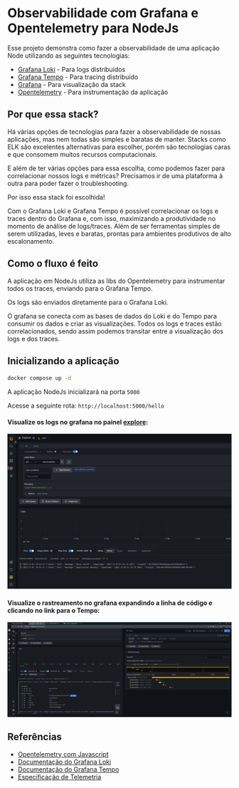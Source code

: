 # Observabilidade com Grafana e Opentelemetry para NodeJs

Esse projeto demonstra como fazer a observabilidade de uma aplicação Node utilizando as seguintes tecnologias:

- [Grafana Loki](https://grafana.com/oss/loki/) - Para logs distribuídos
- [Grafana Tempo](https://grafana.com/oss/tempo/) - Para tracing distribuído
- [Grafana](https://grafana.com/) - Para visualização da stack
- [Opentelemetry](https://opentelemetry.io/) - Para instrumentação da aplicação

## Por que essa stack?

Há várias opções de tecnologias para fazer a observabilidade de nossas aplicações, mas nem todas são simples e baratas de manter. Stacks como ELK são excelentes alternativas para escolher, porém são tecnologias caras e que consomem muitos recursos computacionais.

E além de ter várias opções para essa escolha, como podemos fazer para correlacionar nossos logs e métricas? Precisamos ir de uma plataforma à outra para poder fazer o troubleshooting.

Por isso essa stack foi escolhida!

Com o Grafana Loki e Grafana Tempo é possível correlacionar os logs e traces dentro do Grafana e, com isso, maximizando a produtividade no momento de análise de logs/traces. Além de ser ferramentas simples de serem utilizadas, leves e baratas, prontas para ambientes produtivos de alto escalonamento.

## Como o fluxo é feito

A aplicação em NodeJs utiliza as libs do Opentelemetry para instrumentar todos os traces, enviando para o Grafana Tempo.

Os logs são enviados diretamente para o Grafana Loki.

O grafana se conecta com as bases de dados do Loki e do Tempo para consumir os dados e criar as visualizações. Todos os logs e traces estão correlacionados, sendo assim podemos transitar entre a visualização dos logs e dos traces.

## Inicializando a aplicação

```bash
docker compose up -d
```

A aplicação NodeJs inicializará na porta `5000`

Acesse a seguinte rota: `http://localhost:5000/hello`

#### Visualize os logs no grafana no painel [explore](http://localhost:3000/explore?orgId=1&left=%7B"datasource":"loki","queries":%5B%7B"refId":"A","datasource":%7B"type":"loki","uid":"loki"%7D,"editorMode":"builder","expr":"%7Bjob%3D%5C"observability%5C"%7D%20%7C%3D%20%60%60","queryType":"range"%7D%5D,"range":%7B"from":"now-1h","to":"now"%7D%7D):

<img src="./imgs/loki_grafana.png"></img>

#### Visualize o rastreamento no grafana expandindo a linha de código e clicando no link para o Tempo:

<img src="./imgs/loki_tempo.png"></img>

## Referências

- [Opentelemetry com Javascript](https://opentelemetry.io/docs/instrumentation/js/)
- [Documentação do Grafana Loki](https://grafana.com/docs/loki/latest/)
- [Documentação do Grafana Tempo](https://grafana.com/docs/tempo/latest/getting-started/?pg=oss-tempo&plcmt=resources)
- [Especificação de Telemetria](https://github.com/open-telemetry/opentelemetry-specification/blob/main/specification/overview.md)